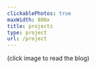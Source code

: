 ```yaml
---
clickablePhotos: true
maxWidth: 800x
title: projects
type: project
url: /project
---
```


(click image to read the blog)
